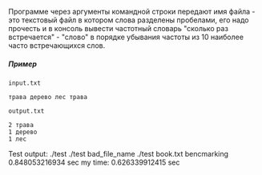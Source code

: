 
Программе через аргументы командной строки передают имя файла - это текстовый файл в котором слова разделены пробелами, его надо прочесть и в консоль вывести частотный словарь "сколько раз встречается" - "слово" в порядке убывания частоты из 10 наиболее часто встречающихся слов.

##### Пример

```input.txt```

```
трава дерево лес трава
```

```output.txt```

```
2 трава
1 дерево
1 лес
```

Test output:
./test
./test bad_file_name
./test book.txt
bencmarking
0.848053216934 sec
my time: 0.626339912415 sec
